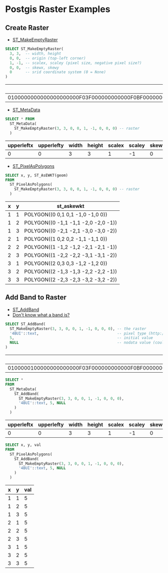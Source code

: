 Postgis Raster Examples
=======================


## Create Raster

* [ST_MakeEmptyRaster](http://postgis.net/docs/RT_ST_MakeEmptyRaster.html)

``` sql
SELECT ST_MakeEmptyRaster(
  3, 3,  -- width, height
  0, 0,  -- origin (top-left corner)
  1, -1, -- scalex, scaley (pixel size, negative pixel size?)
  0, 0,  -- skewx, skewy
  0      -- srid coordinate system (0 = None)
)
```

| st_makeemptyraster |
| -------------------|
| 0100000000000000000000F03F000000000000F0BF00000000000000000000000000000000000000000000000000000000000000000000000003000300 |


* [ST_MetaData](http://postgis.net/docs/RT_ST_MetaData.html)


``` sql
SELECT * FROM
  ST_MetaData(
    ST_MakeEmptyRaster(3, 3, 0, 0, 1, -1, 0, 0, 0) -- raster
  )
```

upperleftx | upperlefty | width | height | scalex | scaley | skewx | skewy | srid | numbands
-----------|------------|-------|--------|--------|--------|-------|-------|------|----------
0 | 0 | 3 | 3 | 1 | -1 | 0 | 0 | 0 | 0


* [ST_PixelAsPolygons](http://postgis.net/docs/RT_ST_PixelAsPolygons.html)

``` sql
SELECT x, y, ST_AsEWKT(geom)
FROM
  ST_PixelAsPolygons(
    ST_MakeEmptyRaster(3, 3, 0, 0, 1, -1, 0, 0, 0) -- raster
  )
```

 x | y | st_askewkt
---|---|---------------------------------------
 1 | 1 | POLYGON((0 0,1 0,1 -1,0 -1,0 0))
 1 | 2 | POLYGON((0 -1,1 -1,1 -2,0 -2,0 -1))
 1 | 3 | POLYGON((0 -2,1 -2,1 -3,0 -3,0 -2)) 
 2 | 1 | POLYGON((1 0,2 0,2 -1,1 -1,1 0))
 2 | 2 | POLYGON((1 -1,2 -1,2 -2,1 -2,1 -1))
 2 | 3 | POLYGON((1 -2,2 -2,2 -3,1 -3,1 -2))
 3 | 1 | POLYGON((2 0,3 0,3 -1,2 -1,2 0))
 3 | 2 | POLYGON((2 -1,3 -1,3 -2,2 -2,2 -1))
 3 | 3 | POLYGON((2 -2,3 -2,3 -3,2 -3,2 -2)) 

## Add Band to Raster

* [ST_AddBand](http://postgis.net/docs/RT_ST_AddBand.html)
* [Don't know what a band is?](http://edndoc.esri.com/arcsde/9.2/concepts/rasters/entities/rasterbands.htm)

``` sql
SELECT ST_AddBand(
  ST_MakeEmptyRaster(3, 3, 0, 0, 1, -1, 0, 0, 0), -- the raster
  '4BUI'::text,                                   -- pixel type (http://postgis.net/docs/RT_ST_BandPixelType.html)
  5,                                              -- initial value
  NULL                                            -- nodata value (could be 0)
)
```

| st_addband |
|------------|
| 0100000100000000000000F03F000000000000F0BF000000000000000000000000000000000000000000000000000000000000000000000000030003000200050505050505050505 |

 
``` sql
SELECT *
FROM
  ST_MetaData(
    ST_AddBand(
      ST_MakeEmptyRaster(3, 3, 0, 0, 1, -1, 0, 0, 0),
      '4BUI'::text, 5, NULL
    )
  )
```

upperleftx | upperlefty | width | height | scalex | scaley | skewx | skewy | srid | numbands
-----------|------------|-------|--------|--------|--------|-------|-------|------|----------
 0 | 0 | 3 | 3 | 1 | -1 | 0 | 0 | 0 | 1
 
 

``` sql
SELECT x, y, val
FROM
  ST_PixelAsPolygons(
    ST_AddBand(
      ST_MakeEmptyRaster(3, 3, 0, 0, 1, -1, 0, 0, 0),
      '4BUI'::text, 5, NULL
    )
  )
```

 x | y | val
---|---|-----
1 | 1 | 5
1 | 2 | 5
1 | 3 | 5
2 | 1 | 5
2 | 2 | 5
2 | 3 | 5
3 | 1 | 5
3 | 2 | 5
3 | 3 | 5


